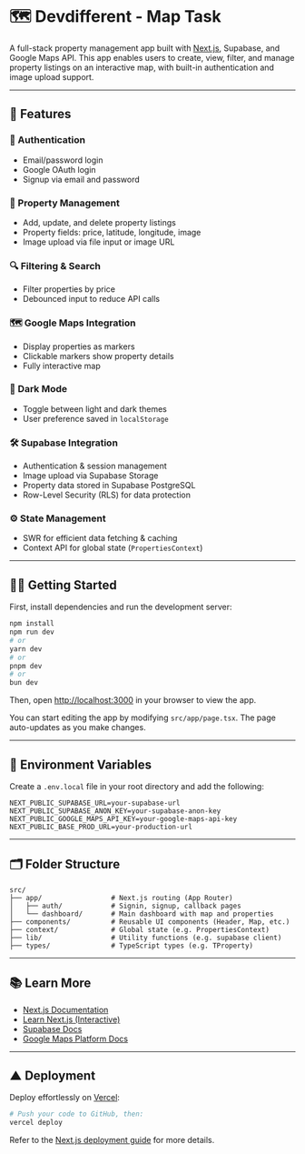 
# 🗺️ Devdifferent - Map Task

A full-stack property management app built with [Next.js](https://nextjs.org), Supabase, and Google Maps API. This app enables users to create, view, filter, and manage property listings on an interactive map, with built-in authentication and image upload support.

---

## 🚀 Features

### 🔐 Authentication
- Email/password login
- Google OAuth login
- Signup via email and password

### 🏡 Property Management
- Add, update, and delete property listings
- Property fields: price, latitude, longitude, image
- Image upload via file input or image URL

### 🔍 Filtering & Search
- Filter properties by price
- Debounced input to reduce API calls

### 🗺️ Google Maps Integration
- Display properties as markers
- Clickable markers show property details
- Fully interactive map

### 🌙 Dark Mode
- Toggle between light and dark themes
- User preference saved in `localStorage`

### 🛠️ Supabase Integration
- Authentication & session management
- Image upload via Supabase Storage
- Property data stored in Supabase PostgreSQL
- Row-Level Security (RLS) for data protection

### ⚙️ State Management
- SWR for efficient data fetching & caching
- Context API for global state (`PropertiesContext`)

---

## 🧑‍💻 Getting Started

First, install dependencies and run the development server:

```bash
npm install
npm run dev
# or
yarn dev
# or
pnpm dev
# or
bun dev
```

Then, open [http://localhost:3000](http://localhost:3000) in your browser to view the app.

You can start editing the app by modifying `src/app/page.tsx`. The page auto-updates as you make changes.

---

## 🧪 Environment Variables

Create a `.env.local` file in your root directory and add the following:

```env
NEXT_PUBLIC_SUPABASE_URL=your-supabase-url
NEXT_PUBLIC_SUPABASE_ANON_KEY=your-supabase-anon-key
NEXT_PUBLIC_GOOGLE_MAPS_API_KEY=your-google-maps-api-key
NEXT_PUBLIC_BASE_PROD_URL=your-production-url
```

---

## 🗂️ Folder Structure

```
src/
├── app/                 # Next.js routing (App Router)
│   ├── auth/            # Signin, signup, callback pages
│   └── dashboard/       # Main dashboard with map and properties
├── components/          # Reusable UI components (Header, Map, etc.)
├── context/             # Global state (e.g. PropertiesContext)
├── lib/                 # Utility functions (e.g. supabase client)
├── types/               # TypeScript types (e.g. TProperty)
```

---

## 📚 Learn More

- [Next.js Documentation](https://nextjs.org/docs)
- [Learn Next.js (Interactive)](https://nextjs.org/learn)
- [Supabase Docs](https://supabase.com/docs)
- [Google Maps Platform Docs](https://developers.google.com/maps)

---

## ▲ Deployment

Deploy effortlessly on [Vercel](https://vercel.com):

```bash
# Push your code to GitHub, then:
vercel deploy
```

Refer to the [Next.js deployment guide](https://nextjs.org/docs/pages/building-your-application/deploying) for more details.
